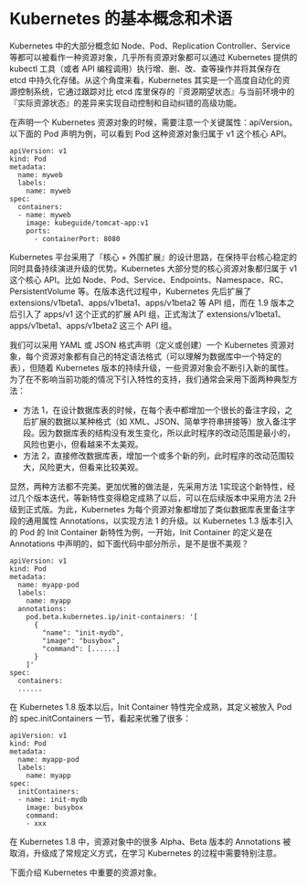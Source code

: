 # Kubernetes 的基本概念和术语

Kubernetes 中的大部分概念如 Node、Pod、Replication Controller、Service 等都可以被看作一种资源对象，几乎所有资源对象都可以通过 Kubernetes 提供的 kubectl 工具（或者 API 编程调用）执行增、删、改、查等操作并将其保存在 etcd 中持久化存储。从这个角度来看，Kubernetes 其实是一个高度自动化的资源控制系统，它通过跟踪对比 etcd 库里保存的『资源期望状态』与当前环境中的『实际资源状态』的差异来实现自动控制和自动纠错的高级功能。

在声明一个 Kubernetes 资源对象的时候，需要注意一个关键属性：apiVersion。以下面的 Pod 声明为例，可以看到 Pod 这种资源对象归属于 v1 这个核心 API。

```text
apiVersion: v1
kind: Pod
metadata:
  name: myweb
  labels:
    name: myweb
spec:
  containers:
  - name: myweb
    image: kubeguide/tomcat-app:v1
    ports:
      - containerPort: 8080
```

Kubernetes 平台采用了『核心 + 外围扩展』的设计思路，在保持平台核心稳定的同时具备持续演进升级的优势。Kubernetes 大部分觉的核心资源对象都归属于 v1 这个核心 API。比如 Node、Pod、Service、Endpoints、Namespace、RC、PersistentVolume 等。在版本迭代过程中，Kubernetes 先后扩展了 extensions/v1beta1、apps/v1beta1、apps/v1beta2 等 API 组，而在 1.9 版本之后引入了 apps/v1 这个正式的扩展 API 组，正式淘汰了 extensions/v1beta1、apps/v1beta1、apps/v1beta2 这三个 API 组。

我们可以采用 YAML 或 JSON 格式声明（定义或创建）一个 Kubernetes 资源对象，每个资源对象都有自己的特定语法格式（可以理解为数据库中一个特定的表），但随着 Kubernetes 版本的持续升级，一些资源对象会不断引入新的属性。为了在不影响当前功能的情况下引入特性的支持，我们通常会采用下面两种典型方法：

* 方法 1，在设计数据库表的时候，在每个表中都增加一个很长的备注字段，之后扩展的数据以某种格式（如 XML、JSON、简单字符串拼接等）放入备注字段。因为数据库表的结构没有发生变化，所以此时程序的改动范围是最小的，风险也更小，但看越来不太美观。
* 方法 2，直接修改数据库表，增加一个或多个新的列，此时程序的改动范围较大，风险更大，但看来比较美观。

显然，两种方法都不完美。更加优雅的做法是，先采用方法 1实现这个新特性，经过几个版本迭代，等新特性变得稳定成熟了以后，可以在后续版本中采用方法 2升级到正式版。为此，Kubernetes 为每个资源对象都增加了类似数据库表里备注字段的通用属性 Annotations，以实现方法 1 的升级。以 Kubernetes 1.3 版本引入的 Pod 的 Init Container 新特性为例，一开始，Init Container 的定义是在 Annotations 中声明的，如下面代码中部分所示，是不是很不美观？

```text
apiVersion: v1
kind: Pod
metadata:
  name: myapp-pod
  labels:
    name: myapp
  annotations:
    pod.beta.kubernetes.ip/init-containers: '[
      {
        "name": "init-mydb",
        "image": "busybox",
        "command": [......]
      }
    ]'
spec:
  containers:
  ......
```

在 Kubernetes 1.8 版本以后，Init Container 特性完全成熟，其定义被放入 Pod 的 spec.initContainers 一节，看起来优雅了很多：

```text
apiVersion: v1
kind: Pod
metadata:
  name: myapp-pod
  labels:
    name: myapp
spec:
  initContainers:
  - name: init-mydb
    image: busybox
    command:
    - xxx
```

在 Kubernetes 1.8 中，资源对象中的很多 Alpha、Beta 版本的 Annotations 被取消，升级成了常规定义方式，在学习 Kubernetes 的过程中需要特别注意。

下面介绍 Kubernetes 中重要的资源对象。

